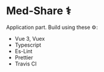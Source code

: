 # Med-Share ⚕️

Application part. Build using these ⚙️:

- Vue 3, Vuex
- Typescript
- Es-Lint
- Prettier
- Travis CI

